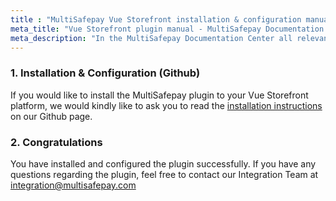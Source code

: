 ```yaml
---
title : "MultiSafepay Vue Storefront installation & configuration manual"
meta_title: "Vue Storefront plugin manual - MultiSafepay Documentation Center"
meta_description: "In the MultiSafepay Documentation Center all relevant information regarding our Plugins and API. As well as Support pages for Payment Method, Tools and General Questions. You can also find the contact details of our Support Team and Integration Team."
---
```


### 1. Installation & Configuration (Github)

If you would like to install the MultiSafepay plugin to your Vue Storefront platform, we would kindly like to ask you to read the [installation instructions](https://github.com/MultiSafepay/vsf-payment-multisafepay) on our Github page.

### 2. Congratulations
You have installed and configured the plugin successfully. If you have any questions regarding the plugin, feel free to contact our Integration Team at <integration@multisafepay.com>
